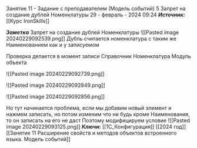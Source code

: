 
Занятие 11 - Задание с преподавателем (Модель событий) 5 Запрет на создание дублей Номенклатуры
 29 - февраль - 2024  09:24 
***Источник:***  [[Курс IronSkills]] 

***Заметка*** 
Запрет на создание дублей Номенклатуры
![[Pasted image 20240229092539.png]]
 Дубль считается номенклатура с таким же Наименованием как и у записуемом
 
Проверка делается в момент записи
Справочник Номенклатура Модуль объекта

![[Pasted image 20240229092739.png]]

![[Pasted image 20240229092849.png]]

![[Pasted image 20240229092856.png]]

Но тут начинается проблема, если мы добавим новый элемент и нажмем записать, но потом изменим что ни будь кроме Наименования, то он записать на его не даст
Поэтому модифицируем условие
![[Pasted image 20240229093125.png]]
***Ключи:*** [[1С_Конфигурация]] [[2024 год]]  [[Занятие 11 Расширение свойств и методов объектов встроенного языка. Модель событий]]
